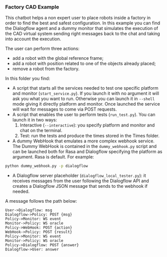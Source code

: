 ### Factory CAD Example

This chatbot helps a non expert user to place robots inside a factory in order to find the best and safest configuration.
In this example you can find the Dialogflow agent and a dummy monitor that simulates the execution of the CAD virtual system sending right messages back to the chat and taking into account the execution.

The user can perform three actions:
 - add a robot with the global reference frame;
 - add a robot with position related to one of the objects already placed;
 - remove a robot from the factory.

In this folder you find:
- A script that starts all the services needed to test one specific platform and monitor (`start_service.py`). If you launch it with no argument it will ask you what you want to run. Otherwise you can launch it in `--shell` mode giving it directly platform and monitor. Once launched the service will wait for messages to come via POST requests.
- A script that enables the user to perform tests (`run_test.py`). You can launch it in two ways:
  1. Interactive (`--interactive`): you specify platform and monitor and chat on the terminal.
  2. Test: run the tests and produce the times stored in the Times folder.
- A dummy WebHook that emulates a more complex webhook service. The Dummy WebHook is contained in the `dummy_webhook.py` script and can be launched both for Rasa and Dialogflow specifying the platform as argument. Rasa is default. For example:

```bash
python dummy_webhook.py -p dialogflow
```

- A Dialogflow server placeholder (`dialogflow_local_tester.py`): it receives messages from the user following the Dialogflow API and creates a Dialogflow JSON message that sends to the webhook if needed.

A message follows the path below:

```sequence
User->Dialogflow: msg
Dialogflow->Policy: POST {msg}
Policy->Monitor: WS event
Monitor->Policy: WS oracle
Policy->WebHook: POST {action}
WebHook->Policy: POST {result}
Policy->Monitor: WS event
Monitor->Policy: WS oracle
Policy->Dialogflow: POST {answer}
Dialogflow->User: answer
```

